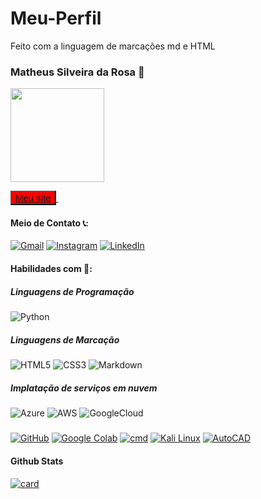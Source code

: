 # Meu-Perfil
Feito com a linguagem de marcações md e HTML

### Matheus Silveira da Rosa 👋


<img src="https://media.licdn.com/dms/image/D4D03AQHOnQY8s0kpQA/profile-displayphoto-shrink_800_800/0/1708209907359?e=1718236800&v=beta&t=e30KPyiNuSwX8tsyZpQ5b6RiBa7zZalO1HpL74FXkRg"
width=150px height=150px aling/>

<button style="background-color: red; color: white; font-size: 15px; font-family: Arial;"><a href="https://silveira01.jimdofree.com/">Meu site</button>
[![]()](mailto:matheuslicao2023@gmail.com) 


#### Meio de Contato 📞:
[![Gmail](https://img.shields.io/badge/Gmail-333333?style=for-the-badge&logo=gmail&logoColor=red)](mailto:matheuslicao2023@gmail.com) 
[![Instagram](https://img.shields.io/badge/-Instagram-%23E4405F?style=for-the-badge&logo=instagram&logoColor=white)](https://www.instagram.com/og.theusss/)
[![LinkedIn](https://img.shields.io/badge/LinkedIn-0077B5?style=for-the-badge&logo=linkedin&logoColor=white)](https://www.linkedin.com/in/Matheus-Silveira-da-Rosa-36b472a7/)


#### Habilidades com 👷:

 
##### Linguagens de Programação
![Python](https://img.shields.io/badge/python-3670A0?style=for-the-badge&logo=python&logoColor=ffdd54)

##### Linguagens de Marcação
![HTML5](https://img.shields.io/badge/HTML5-E34F26?style=for-the-badge&logo=html5&logoColor=white)
![CSS3](https://img.shields.io/badge/CSS3-1572B6?style=for-the-badge&logo=css3&logoColor=white)
![Markdown](https://img.shields.io/badge/Markdown-000?style=for-the-badge&logo=markdown)

##### Implatação de serviços em nuvem 
![Azure](https://img.shields.io/badge/Azure-blue?style=for-the-badge&logo=microsoft%20azure&logoColor=blue&labelColor=FFFFFF&link=https%3A%2F%2Fimages.app.goo.gl%2FK7PN1jYJd57x4q7A8)
![AWS](https://img.shields.io/badge/AWS-000.svg?style=for-the-badge&logo=amazon-aws&logoColor=white)
![GoogleCloud](https://img.shields.io/badge/GoogleCloud-%234285F4.svg?style=for-the-badge&logo=google-cloud&logoColor=white)

##### 
[![GitHub](https://img.shields.io/badge/GitHub-100000?style=for-the-badge&logo=github&logoColor=white)](https://github.com/matheus24k)
[![Google Colab](https://img.shields.io/badge/Google%20Colab-333333?style=for-the-badge&logo=google-colab&logoColor=yellow)](https://colab.research.google.com/drive/1cmouBEFvraePcvNp6-VpCZdyCHoJ6arp)
[![cmd](https://img.shields.io/badge/cmd-333333?style=for-the-badge&logo=windows&logoColor=white)](https://colab.research.google.com/drive/1cmouBEFvraePcvNp6-VpCZdyCHoJ6arp)
[![Kali Linux](https://img.shields.io/badge/Kali%20Linux-333333?style=for-the-badge&logo=kali-linux&logoColor=white)](https://colab.research.google.com/drive/1cmouBEFvraePcvNp6-VpCZdyCHoJ6arp)
[![AutoCAD](https://img.shields.io/badge/AutoCAD-333333?style=for-the-badge&logo=autodesk&logoColor=white)](https://colab.research.google.com/drive/1cmouBEFvraePcvNp6-VpCZdyCHoJ6arp)


#### Github Stats
[![card](https://github-readme-stats.vercel.app/api?username=matheus24k&theme=default)](https://github.com/anuraghazra/github-readme-stats)
